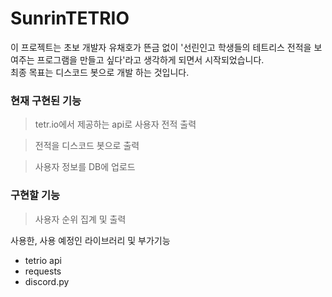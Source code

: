 # SunrinTETRIO

이 프로젝트는 초보 개발자 유채호가 뜬금 없이 '선린인고 학생들의 테트리스 전적을 보여주는 프로그램을 만들고 싶다'라고 생각하게 되면서 시작되었습니다.<br>
최종 목표는 디스코드 봇으로 개발 하는 것입니다.<br>

### 현재 구현된 기능
> tetr.io에서 제공하는 api로 사용자 전적 출력

> 전적을 디스코드 봇으로 출력

> 사용자 정보를 DB에 업로드

### 구현할 기능
> 사용자 순위 집계 및 출력

사용한, 사용 예정인 라이브러리 및 부가기능
<ul>
    <li>tetrio api</li>
    <li>requests</li>
    <li>discord.py</li>
</ul>